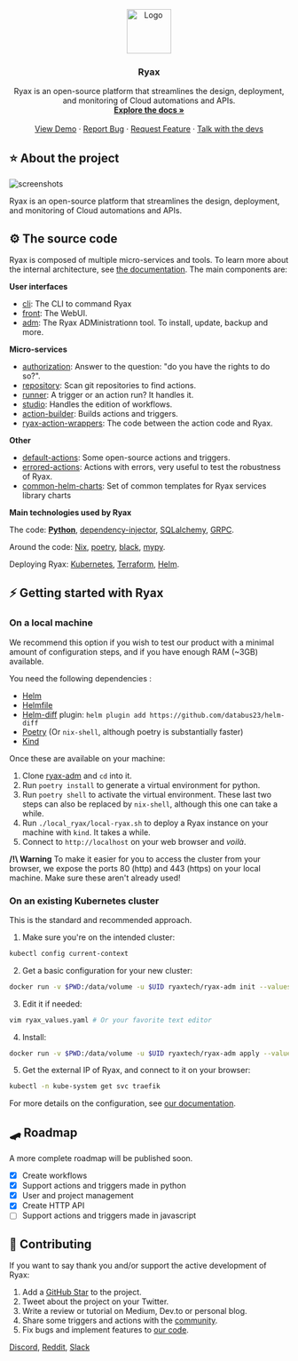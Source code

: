 
<div align="center">

  <a href="https://ryax.tech">
    <img src="https://user-images.githubusercontent.com/104617518/167607288-537e67fb-bbd2-460a-b263-2e4c79b69196.png" alt="Logo" height="80">
  </a>
  <h3 align="center">Ryax</h3>

  <p align="center">
    Ryax is an open-source platform that streamlines the design, deployment, and monitoring of Cloud automations and APIs.
    <br />
    <a href="https://docs.ryax.tech/"><strong>Explore the docs »</strong></a>
    <br />
    <br />
    <a href="https://youtu.be/IL40ruhuDUI">View Demo</a>
    ·
    <a href="https://gitlab.com/ryax-tech/ryax/ryax-main/-/issues/new">Report Bug</a>
    ·
    <a href="https://gitlab.com/ryax-tech/ryax/ryax-main/-/issues/new">Request Feature</a>
    ·
    <a href="https://discord.gg/bg7s7Es8">Talk with the devs</a>
  </p>
</div>

## ⭐ About the project

![screenshots](https://user-images.githubusercontent.com/104617518/167607552-44354081-c7d7-4f65-bc25-fca4aec65967.png)

Ryax is an open-source platform that streamlines the design, deployment, and
monitoring of Cloud automations and APIs.

## ⚙ The source code

Ryax is composed of multiple micro-services and tools. To learn more about the internal architecture, see [the documentation](https://docs.ryax.tech/reference/architecture.html). The main components are:

**User interfaces**
 - [cli](https://gitlab.com/ryax-tech/ryax/ryax-cli.git): The CLI to command Ryax
 - [front](https://gitlab.com/ryax-tech/ryax/ryax-front.git): The WebUI.
 - [adm](https://gitlab.com/ryax-tech/ryax/ryax-adm.git): The Ryax ADMinistrationn tool. To install, update, backup and more.

**Micro-services**
 - [authorization](https://gitlab.com/ryax-tech/ryax/ryax-authorization.git): Answer to the question: "do you have the rights to do so?".
 - [repository](https://gitlab.com/ryax-tech/ryax/ryax-repository.git): Scan git repositories to find actions.
 - [runner](https://gitlab.com/ryax-tech/ryax/ryax-runner.git): A trigger or an action run? It handles it.
 - [studio](https://gitlab.com/ryax-tech/ryax/ryax-studio.git): Handles the edition of workflows.
 - [action-builder](https://gitlab.com/ryax-tech/ryax/ryax-action-builder.git): Builds actions and triggers.
 - [ryax-action-wrappers](https://gitlab.com/ryax-tech/ryax/ryax-action-wrappers.git): The code between the action code and Ryax.

**Other**
 - [default-actions](https://gitlab.com/ryax-tech/workflows/default-actions.git): Some open-source actions and triggers.
 - [errored-actions](https://gitlab.com/ryax-tech/ryax/errored-actions.git): Actions with errors, very useful to test the robustness of Ryax.
 - [common-helm-charts](https://gitlab.com/ryax-tech/ryax/common-helm-charts): Set of common templates for Ryax services library charts

**Main technologies used by Ryax**

The code: **[Python](https://www.python.org/)**, [dependency-injector](https://python-dependency-injector.ets-labs.org/index.html), [SQLalchemy](https://docs.sqlalchemy.org), [GRPC](https://grpc.io/).

Around the code: [Nix](nixos.org/), [poetry](https://python-poetry.org/), [black](https://black.readthedocs.io/en/stable/), [mypy](https://mypy.readthedocs.io/).

Deploying Ryax: [Kubernetes](https://kubernetes.io/), [Terraform](https://www.terraform.io/), [Helm](https://helm.sh/).


## ⚡ Getting started with Ryax

### On a local machine

We recommend this option if you wish to test our product with a minimal amount of configuration steps, and if you have enough RAM (~3GB) available.

You need the following dependencies :
- [Helm](https://helm.sh/)
- [Helmfile](https://github.com/roboll/helmfile)
- [Helm-diff](https://github.com/databus23/helm-diff) plugin: `helm plugin add https://github.com/databus23/helm-diff`
- [Poetry](https://python-poetry.org/) (Or `nix-shell`, although poetry is
  substantially faster)
- [Kind](https://github.com/kubernetes-sigs/kind)

Once these are available on your machine:

1) Clone [ryax-adm](https://gitlab.com/ryax-tech/ryax/ryax-adm/) and
  `cd` into it.
2) Run `poetry install` to generate a virtual environment for python.
3) Run `poetry shell` to activate the virtual environment. These last two steps
  can also be replaced by `nix-shell`, although this one can take a while.
4) Run `./local_ryax/local-ryax.sh` to deploy a Ryax instance on
  your machine with `kind`. It takes a while.
5) Connect to `http://localhost` on your web browser and *voilà*.

**/!\ Warning** To make it easier for you to access the cluster from your
browser, we expose the ports 80 (http) and 443 (https) on your local machine.
Make sure these aren't already used!

### On an existing Kubernetes cluster

This is the standard and recommended approach.

1) Make sure you're on the intended cluster:
```bash
kubectl config current-context
```
2) Get a basic configuration for your new cluster:
```bash
docker run -v $PWD:/data/volume -u $UID ryaxtech/ryax-adm init --values volume/ryax_values.yaml
```
3) Edit it if needed:
```bash
vim ryax_values.yaml # Or your favorite text editor
```
4) Install:
```bash
docker run -v $PWD:/data/volume -u $UID ryaxtech/ryax-adm apply --values volume/ryax_values.yaml --suppress-diff
```
5) Get the external IP of Ryax, and connect to it on your browser:
```bash
kubectl -n kube-system get svc traefik
```

For more details on the configuration, see [our documentation](https://docs.ryax.tech/howto/install_ryax_kubernetes.html).


## 🛹 Roadmap

A more complete roadmap will be published soon.

- [x] Create workflows
- [x] Support actions and triggers made in python
- [x] User and project management
- [x] Create HTTP API
- [ ] Support actions and triggers made in javascript

## 🤗 Contributing

If you want to say thank you and/or support the active development of Ryax:

1. Add a [GitHub Star](https://github.com/RyaxTech/ryax/) to the project.
2. Tweet about the project on your Twitter.
3. Write a review or tutorial on Medium, Dev.to or personal blog.
4. Share some triggers and actions with the [community](https://discord.gg/bg7s7Es8).
5. Fix bugs and implement features to [our code](https://gitlab.com/ryax-tech/ryax/ryax-main).


[Discord](https://discord.gg/bg7s7Es8),
[Reddit](https://www.reddit.com/r/ryax/),
[Slack](https://join.slack.com/t/ryax/shared_invite/zt-fjx7pud0-GAYiNrDEa1hHyArs5etMiA)
